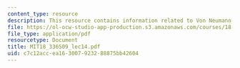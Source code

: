 ```yaml
---
content_type: resource
description: This resource contains information related to Von Neumann stability analysis.
file: https://ol-ocw-studio-app-production.s3.amazonaws.com/courses/18-336-numerical-methods-for-partial-differential-equations-spring-2009/c7c12accea163007923288875bb42604_MIT18_336S09_lec14.pdf
file_type: application/pdf
resourcetype: Document
title: MIT18_336S09_lec14.pdf
uid: c7c12acc-ea16-3007-9232-88875bb42604
---
```

